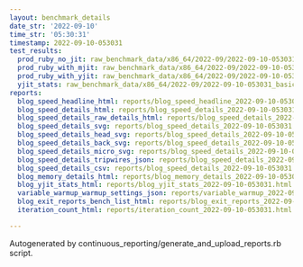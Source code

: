 ```yaml
---
layout: benchmark_details
date_str: '2022-09-10'
time_str: '05:30:31'
timestamp: 2022-09-10-053031
test_results:
  prod_ruby_no_jit: raw_benchmark_data/x86_64/2022-09/2022-09-10-053031_basic_benchmark_prod_ruby_no_jit.json
  prod_ruby_with_mjit: raw_benchmark_data/x86_64/2022-09/2022-09-10-053031_basic_benchmark_prod_ruby_with_mjit.json
  prod_ruby_with_yjit: raw_benchmark_data/x86_64/2022-09/2022-09-10-053031_basic_benchmark_prod_ruby_with_yjit.json
  yjit_stats: raw_benchmark_data/x86_64/2022-09/2022-09-10-053031_basic_benchmark_yjit_stats.json
reports:
  blog_speed_headline_html: reports/blog_speed_headline_2022-09-10-053031.html
  blog_speed_details_html: reports/blog_speed_details_2022-09-10-053031.html
  blog_speed_details_raw_details_html: reports/blog_speed_details_2022-09-10-053031.raw_details.html
  blog_speed_details_svg: reports/blog_speed_details_2022-09-10-053031.svg
  blog_speed_details_head_svg: reports/blog_speed_details_2022-09-10-053031.head.svg
  blog_speed_details_back_svg: reports/blog_speed_details_2022-09-10-053031.back.svg
  blog_speed_details_micro_svg: reports/blog_speed_details_2022-09-10-053031.micro.svg
  blog_speed_details_tripwires_json: reports/blog_speed_details_2022-09-10-053031.tripwires.json
  blog_speed_details_csv: reports/blog_speed_details_2022-09-10-053031.csv
  blog_memory_details_html: reports/blog_memory_details_2022-09-10-053031.html
  blog_yjit_stats_html: reports/blog_yjit_stats_2022-09-10-053031.html
  variable_warmup_warmup_settings_json: reports/variable_warmup_2022-09-10-053031.warmup_settings.json
  blog_exit_reports_bench_list_html: reports/blog_exit_reports_2022-09-10-053031.bench_list.html
  iteration_count_html: reports/iteration_count_2022-09-10-053031.html

---
```

Autogenerated by continuous_reporting/generate_and_upload_reports.rb script.
